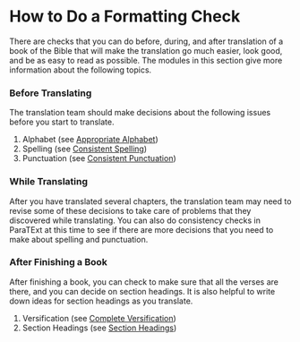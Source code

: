 # How to Do a Formatting Check #

There are checks that you can do before, during, and after translation of a book of the Bible that will make the translation go much easier, look good, and be as easy to read as possible. The modules in this section give more information about the following topics.

### Before Translating

The translation team should make decisions about the following issues before you start to translate.

1. Alphabet (see [Appropriate Alphabet](../alphabet/01.md))
1. Spelling (see [Consistent Spelling](../spelling/01.md))
1. Punctuation (see [Consistent Punctuation](../punctuation/01.md))

### While Translating

After you have translated several chapters, the translation team may need to revise some of these decisions to take care of problems that they discovered while translating. You can also do consistency checks in ParaTExt at this time to see if there are more decisions that you need to make about spelling and punctuation.

### After Finishing a Book

After finishing a book, you can check to make sure that all the verses are there, and you can decide on section headings. It is also helpful to write down ideas for section headings as you translate.

1. Versification (see [Complete Versification](../verses/01.md))
1. Section Headings (see [Section Headings](../headings/01.md))

